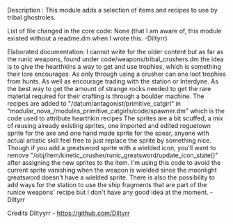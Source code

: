 Description :
This module adds a selection of items and recipes to use by tribal ghostroles.

List of file changed in the core code:
None (that I am aware of, this module existed without a readme.dm when I wrote this. -Diltyrr)

Elaborated documentation:
I cannot write for the older content but as far as the runic weapons, found under code/weapons/tribal_crushers.dm the idea is to give the hearthkins a way to get and use trophies, which is something their lore encourages. As only through using a crusher can one loot trophies from hunts. As well as encourage trading with the station or Interdyne. As the best way to get the amount of strange rocks needed to get the rare material required for their crafting is through a boulder machine.
The recipes are added to "/datum/antagonist/primitive_catgirl" in "modular_nova_/modules_primitive_catgirls/code/spawner.dm" which is the code used to attribute hearthkin recipes
The sprites are a bit scuffed, a mix of reusing already existing sprites, one imported and edited roguetown sprite for the axe and one hand made sprite for the spear, anyone with actual artistic skill feel free to just replace the sprite by something nice. Though if you add a greatsword sprite with a wielded icon, you'll want to remove "/obj/item/kinetic_crusher/runic_greatsword/update_icon_state()" after assigning the new sprites to the item. I'm using this code to avoid the current sprite vanishing when the weapon is wielded since the moonlight greatsword doesn't have a wielded sprite.
There is also the possibility to add ways for the station to use the ship fragments that are part of the runice weapons' recipe but I don't have any good idea at the moment. - Diltyrr

Credits
Diltyyrr - https://github.com/Diltyrr
